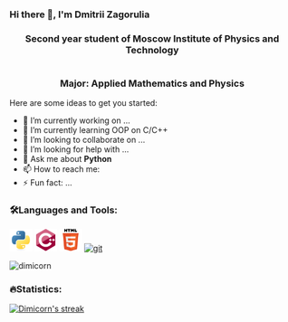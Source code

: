 ### Hi there 👋, I'm Dmitrii Zagorulia
<h3 align= "center"> Second year student of Moscow Institute of Physics and Technology </h3>
<h1></h1>
<h3 align= "center"> Major: Applied Mathematics and Physics</h3>




Here are some ideas to get you started:

- 🔭 I’m currently working on ...
- 🌱 I’m currently learning OOP on C/C++
- 👯 I’m looking to collaborate on ...
- 🤔 I’m looking for help with ...
- 💬 Ask me about **Python**
- 📫 How to reach me: 
- ⚡ Fun fact: ...

<h3 align="left">🛠Languages and Tools:</h3>

<p align="left"> 
<a href="https://www.python.org" target="_blank"> 
  <img src="https://raw.githubusercontent.com/devicons/devicon/master/icons/python/python-original.svg" alt="python" width="40" height="40"/></a>
<a href="https://www.w3schools.com/cpp/" target="_blank"> 
  <img src="https://raw.githubusercontent.com/devicons/devicon/master/icons/cplusplus/cplusplus-original.svg" alt="cplusplus" width="40" height="40"/></a>
<a href="https://www.w3.org/html/" target="_blank">
  <img src="https://raw.githubusercontent.com/devicons/devicon/master/icons/html5/html5-original-wordmark.svg" alt="html5" width="40" height="40"/></a>
  
  <!--
<a href="https://www.w3schools.com/css/" target="_blank"> 
  <img src="https://raw.githubusercontent.com/devicons/devicon/master/icons/css3/css3-original-wordmark.svg" alt="css3" width="40" height="40"/></a>
<a href="https://www.javascript.com/" target="_blank"> 
  <img src="https://raw.githubusercontent.com/devicons/devicon/master/icons/javascript/javascript-original.svg" alt="javascript" width="40" height="40"/></a>
-->
<a href="https://git-scm.com/" target="_blank"> 
  <img src="https://www.vectorlogo.zone/logos/git-scm/git-scm-icon.svg" alt="git" width="40" height="40"/></a>
</p>

<img src="https://github-readme-stats.vercel.app/api/top-langs/?username=dimicorn&layout=compact&hide=html" alt="dimicorn"  width="495"/>
<h3 align="left">🔥Statistics:</h3>

<a href="https://github.com/DenverCoder1/github-readme-streak-stats">
<img title="🔥 Get streak stats for your profile at git.io/streak-stats" alt="Dimicorn's streak" src="https://github-readme-streak-stats.herokuapp.com/?user=dimicorn&theme=default&hide_border=true"/></a>
